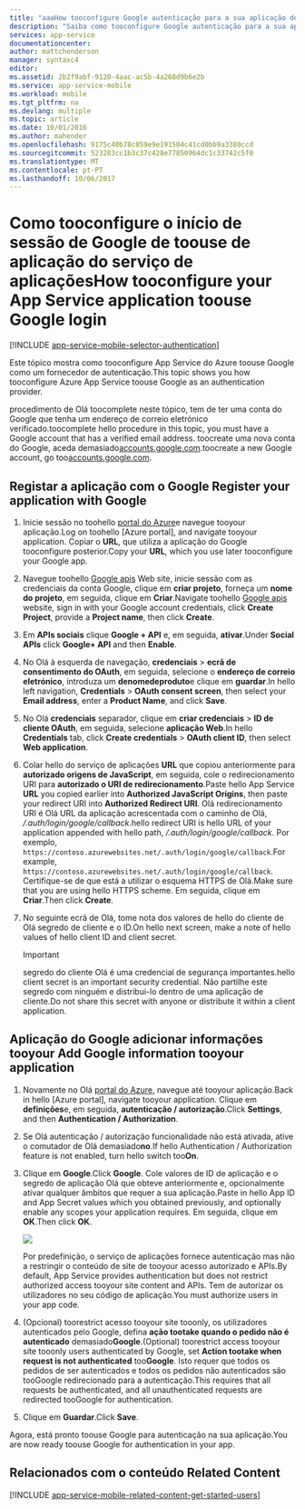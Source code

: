 ```yaml
---
title: "aaaHow tooconfigure Google autenticação para a sua aplicação de serviços aplicacionais"
description: "Saiba como tooconfigure Google autenticação para a sua aplicação de serviços de aplicações."
services: app-service
documentationcenter: 
author: mattchenderson
manager: syntaxc4
editor: 
ms.assetid: 2b2f9abf-9120-4aac-ac5b-4a268d9b6e2b
ms.service: app-service-mobile
ms.workload: mobile
ms.tgt_pltfrm: na
ms.devlang: multiple
ms.topic: article
ms.date: 10/01/2016
ms.author: mahender
ms.openlocfilehash: 9175c40b78c859e9e191504c41cd0bb9a3380ccd
ms.sourcegitcommit: 523283cc1b3c37c428e77850964dc1c33742c5f0
ms.translationtype: MT
ms.contentlocale: pt-PT
ms.lasthandoff: 10/06/2017
---
```

# <a name="how-tooconfigure-your-app-service-application-toouse-google-login"></a><span data-ttu-id="d7045-103">Como tooconfigure o início de sessão de Google de toouse de aplicação do serviço de aplicações</span><span class="sxs-lookup"><span data-stu-id="d7045-103">How tooconfigure your App Service application toouse Google login</span></span>
[!INCLUDE [app-service-mobile-selector-authentication](../../includes/app-service-mobile-selector-authentication.md)]

<span data-ttu-id="d7045-104">Este tópico mostra como tooconfigure App Service do Azure toouse Google como um fornecedor de autenticação.</span><span class="sxs-lookup"><span data-stu-id="d7045-104">This topic shows you how tooconfigure Azure App Service toouse Google as an authentication provider.</span></span>

<span data-ttu-id="d7045-105">procedimento de Olá toocomplete neste tópico, tem de ter uma conta do Google que tenha um endereço de correio eletrónico verificado.</span><span class="sxs-lookup"><span data-stu-id="d7045-105">toocomplete hello procedure in this topic, you must have a Google account that has a verified email address.</span></span> <span data-ttu-id="d7045-106">toocreate uma nova conta do Google, aceda demasiado[accounts.google.com](http://go.microsoft.com/fwlink/p/?LinkId=268302).</span><span class="sxs-lookup"><span data-stu-id="d7045-106">toocreate a new Google account, go too[accounts.google.com](http://go.microsoft.com/fwlink/p/?LinkId=268302).</span></span>

## <span data-ttu-id="d7045-107"><a name="register"></a>Registar a aplicação com o Google</span><span class="sxs-lookup"><span data-stu-id="d7045-107"><a name="register"> </a>Register your application with Google</span></span>
1. <span data-ttu-id="d7045-108">Inicie sessão no toohello [portal do Azure]e navegue tooyour aplicação.</span><span class="sxs-lookup"><span data-stu-id="d7045-108">Log on toohello [Azure portal], and navigate tooyour application.</span></span> <span data-ttu-id="d7045-109">Copiar o **URL**, que utiliza a aplicação do Google tooconfigure posterior.</span><span class="sxs-lookup"><span data-stu-id="d7045-109">Copy your **URL**, which you use later tooconfigure your Google app.</span></span>
2. <span data-ttu-id="d7045-110">Navegue toohello [Google apis](http://go.microsoft.com/fwlink/p/?LinkId=268303) Web site, inicie sessão com as credenciais da conta Google, clique em **criar projeto**, forneça um **nome do projeto**, em seguida, clique em  **Criar**.</span><span class="sxs-lookup"><span data-stu-id="d7045-110">Navigate toohello [Google apis](http://go.microsoft.com/fwlink/p/?LinkId=268303) website, sign in with your Google account credentials, click **Create Project**, provide a **Project name**, then click **Create**.</span></span>
3. <span data-ttu-id="d7045-111">Em **APIs sociais** clique **Google + API** e, em seguida, **ativar**.</span><span class="sxs-lookup"><span data-stu-id="d7045-111">Under **Social APIs** click **Google+ API** and then **Enable**.</span></span>
4. <span data-ttu-id="d7045-112">No Olá à esquerda de navegação, **credenciais** > **ecrã de consentimento do OAuth**, em seguida, selecione o **endereço de correio eletrónico**, introduza um **denomedeproduto**e clique em **guardar**.</span><span class="sxs-lookup"><span data-stu-id="d7045-112">In hello left navigation, **Credentials** > **OAuth consent screen**, then select your **Email address**,  enter a **Product Name**, and click **Save**.</span></span>
5. <span data-ttu-id="d7045-113">No Olá **credenciais** separador, clique em **criar credenciais** > **ID de cliente OAuth**, em seguida, selecione **aplicação Web**.</span><span class="sxs-lookup"><span data-stu-id="d7045-113">In hello **Credentials** tab, click **Create credentials** > **OAuth client ID**, then select **Web application**.</span></span>
6. <span data-ttu-id="d7045-114">Colar hello do serviço de aplicações **URL** que copiou anteriormente para **autorizado origens de JavaScript**, em seguida, cole o redirecionamento URI para **autorizado o URI de redirecionamento**.</span><span class="sxs-lookup"><span data-stu-id="d7045-114">Paste hello App Service **URL** you copied earlier into **Authorized JavaScript Origins**, then paste your redirect URI into **Authorized Redirect URI**.</span></span> <span data-ttu-id="d7045-115">Olá redirecionamento URI é Olá URL da aplicação acrescentada com o caminho de Olá, */.auth/login/google/callback*.</span><span class="sxs-lookup"><span data-stu-id="d7045-115">hello redirect URI is hello URL of your application appended with hello path, */.auth/login/google/callback*.</span></span> <span data-ttu-id="d7045-116">Por exemplo, `https://contoso.azurewebsites.net/.auth/login/google/callback`.</span><span class="sxs-lookup"><span data-stu-id="d7045-116">For example, `https://contoso.azurewebsites.net/.auth/login/google/callback`.</span></span> <span data-ttu-id="d7045-117">Certifique-se de que está a utilizar o esquema HTTPS de Olá.</span><span class="sxs-lookup"><span data-stu-id="d7045-117">Make sure that you are using hello HTTPS scheme.</span></span> <span data-ttu-id="d7045-118">Em seguida, clique em **Criar**.</span><span class="sxs-lookup"><span data-stu-id="d7045-118">Then click **Create**.</span></span>
7. <span data-ttu-id="d7045-119">No seguinte ecrã de Olá, tome nota dos valores de hello do cliente de Olá segredo de cliente e o ID.</span><span class="sxs-lookup"><span data-stu-id="d7045-119">On hello next screen, make a note of hello values of hello client ID and client secret.</span></span>

    > [!IMPORTANT]
    > <span data-ttu-id="d7045-120">segredo do cliente Olá é uma credencial de segurança importantes.</span><span class="sxs-lookup"><span data-stu-id="d7045-120">hello client secret is an important security credential.</span></span> <span data-ttu-id="d7045-121">Não partilhe este segredo com ninguém e distribui-lo dentro de uma aplicação de cliente.</span><span class="sxs-lookup"><span data-stu-id="d7045-121">Do not share this secret with anyone or distribute it within a client application.</span></span>


## <span data-ttu-id="d7045-122"><a name="secrets"></a>Aplicação do Google adicionar informações tooyour</span><span class="sxs-lookup"><span data-stu-id="d7045-122"><a name="secrets"> </a>Add Google information tooyour application</span></span>
1. <span data-ttu-id="d7045-123">Novamente no Olá [portal do Azure], navegue até tooyour aplicação.</span><span class="sxs-lookup"><span data-stu-id="d7045-123">Back in hello [Azure portal], navigate tooyour application.</span></span> <span data-ttu-id="d7045-124">Clique em **definições**e, em seguida, **autenticação / autorização**.</span><span class="sxs-lookup"><span data-stu-id="d7045-124">Click **Settings**, and then **Authentication / Authorization**.</span></span>
2. <span data-ttu-id="d7045-125">Se Olá autenticação / autorização funcionalidade não está ativada, ative o comutador de Olá demasiado**no**.</span><span class="sxs-lookup"><span data-stu-id="d7045-125">If hello Authentication / Authorization feature is not enabled, turn hello switch too**On**.</span></span>
3. <span data-ttu-id="d7045-126">Clique em **Google**.</span><span class="sxs-lookup"><span data-stu-id="d7045-126">Click **Google**.</span></span> <span data-ttu-id="d7045-127">Cole valores de ID de aplicação e o segredo de aplicação Olá que obteve anteriormente e, opcionalmente ativar qualquer âmbitos que requer a sua aplicação.</span><span class="sxs-lookup"><span data-stu-id="d7045-127">Paste in hello App ID and App Secret values which you obtained previously, and optionally enable any scopes your application requires.</span></span> <span data-ttu-id="d7045-128">Em seguida, clique em **OK**.</span><span class="sxs-lookup"><span data-stu-id="d7045-128">Then click **OK**.</span></span>
   
   ![][1]
   
   <span data-ttu-id="d7045-129">Por predefinição, o serviço de aplicações fornece autenticação mas não a restringir o conteúdo de site de tooyour acesso autorizado e APIs.</span><span class="sxs-lookup"><span data-stu-id="d7045-129">By default, App Service provides authentication but does not restrict authorized access tooyour site content and APIs.</span></span> <span data-ttu-id="d7045-130">Tem de autorizar os utilizadores no seu código de aplicação.</span><span class="sxs-lookup"><span data-stu-id="d7045-130">You must authorize users in your app code.</span></span>
4. <span data-ttu-id="d7045-131">(Opcional) toorestrict acesso tooyour site tooonly, os utilizadores autenticados pelo Google, defina **ação tootake quando o pedido não é autenticado** demasiado**Google**.</span><span class="sxs-lookup"><span data-stu-id="d7045-131">(Optional) toorestrict access tooyour site tooonly users authenticated by Google, set **Action tootake when request is not authenticated** too**Google**.</span></span> <span data-ttu-id="d7045-132">Isto requer que todos os pedidos de ser autenticados e todos os pedidos não autenticados são tooGoogle redirecionado para a autenticação.</span><span class="sxs-lookup"><span data-stu-id="d7045-132">This requires that all requests be authenticated, and all unauthenticated requests are redirected tooGoogle for authentication.</span></span>
5. <span data-ttu-id="d7045-133">Clique em **Guardar**.</span><span class="sxs-lookup"><span data-stu-id="d7045-133">Click **Save**.</span></span>

<span data-ttu-id="d7045-134">Agora, está pronto toouse Google para autenticação na sua aplicação.</span><span class="sxs-lookup"><span data-stu-id="d7045-134">You are now ready toouse Google for authentication in your app.</span></span>

## <span data-ttu-id="d7045-135"><a name="related-content"></a>Relacionados com o conteúdo</span><span class="sxs-lookup"><span data-stu-id="d7045-135"><a name="related-content"> </a>Related Content</span></span>
[!INCLUDE [app-service-mobile-related-content-get-started-users](../../includes/app-service-mobile-related-content-get-started-users.md)]

<!-- Anchors. -->

<!-- Images. -->

[0]: ./media/app-service-mobile-how-to-configure-google-authentication/mobile-app-google-redirect.png
[1]: ./media/app-service-mobile-how-to-configure-google-authentication/mobile-app-google-settings.png

<!-- URLs. -->

[Google apis]: http://go.microsoft.com/fwlink/p/?LinkId=268303

[portal do Azure]: https://portal.azure.com/


